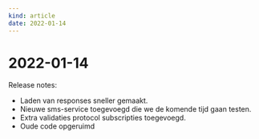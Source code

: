 ```yaml
---
kind: article
date: 2022-01-14
---
```


# 2022-01-14

Release notes:

* Laden van responses sneller gemaakt.
* Nieuwe sms-service toegevoegd die we  de komende tijd gaan testen.
* Extra validaties protocol subscripties toegevoegd.
* Oude code opgeruimd
